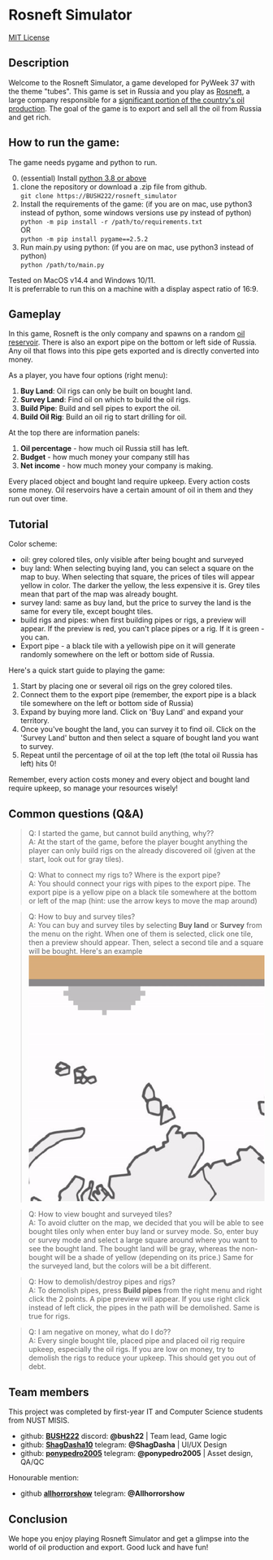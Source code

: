 # Rosneft Simulator
[MIT License](LICENSE)

## Description

Welcome to the Rosneft Simulator, a game developed for PyWeek 37 with the theme "tubes". This game is set in Russia and you play as [Rosneft](https://en.wikipedia.org/wiki/Rosneft), a large company responsible for a [significant portion of the country's oil production](https://en.wikipedia.org/wiki/Petroleum_industry_in_Russia). The goal of the game is to export and sell all the oil from Russia and get rich.

## How to run the game:
The game needs pygame and python to run.

0) (essential) Install [python 3.8 or above](https://www.python.org/downloads/)
1) clone the repository or download a .zip file from github.\
`git clone https://BUSH222/rosneft_simulator`
2) Install the requirements of the game: (if you are on mac, use python3 instead of python, some windows versions use py instead of python)\
`python -m pip install -r /path/to/requirements.txt`\
OR\
`python -m pip install pygame==2.5.2`
3) Run main.py using python: (if you are on mac, use python3 instead of python)\
`python /path/to/main.py`

Tested on MacOS v14.4 and Windows 10/11.\
It is preferrable to run this on a machine with a display aspect ratio of 16:9.

## Gameplay

In this game, Rosneft is the only company and spawns on a random [oil reservoir](https://en.wikipedia.org/wiki/Petroleum_reservoir). There is also an export pipe on the bottom or left side of Russia. Any oil that flows into this pipe gets exported and is directly converted into money.

As a player, you have four options (right menu):

1. **Buy Land**: Oil rigs can only be built on bought land.
2. **Survey Land**: Find oil on which to build the oil rigs.
3. **Build Pipe**: Build and sell pipes to export the oil.
4. **Build Oil Rig**: Build an oil rig to start drilling for oil.

At the top there are information panels:
1. **Oil percentage** - how much oil Russia still has left.
2. **Budget** - how much money your company still has
3. **Net income** - how much money your company is making.

Every placed object and bought land require upkeep. Every action costs some money. Oil reservoirs have a certain amount of oil in them and they run out over time.

## Tutorial

Color scheme:
- oil: grey colored tiles, only visible after being bought and surveyed
- buy land: When selecting buying land, you can select a square on the map to buy. When selecting that square, the prices of tiles will appear yellow in color. The darker the yellow, the less expensive it is. Grey tiles mean that part of the map was already bought.
- survey land: same as buy land, but the price to survey the land is the same for every tile, except bought tiles.
- build rigs and pipes: when first building pipes or rigs, a preview will appear. If the preview is red, you can't place pipes or a rig. If it is green - you can.
- Export pipe - a black tile with a yellowish pipe on it will generate randomly somewhere on the left or bottom side of Russia.

Here's a quick start guide to playing the game:

1. Start by placing one or several oil rigs on the grey colored tiles.
2. Connect them to the export pipe (remember, the export pipe is a black tile somewhere on the left or bottom side of Russia)
3. Expand by buying more land. Click on 'Buy Land' and expand your territory.
4. Once you've bought the land, you can survey it to find oil. Click on the 'Survey Land' button and then select a square of bought land you want to survey.
5. Repeat until the percentage of oil at the top left (the total oil Russia has left) hits 0!

Remember, every action costs money and every object and bought land require upkeep, so manage your resources wisely!

## Common questions (Q&A)
> Q: I started the game, but cannot build anything, why??\
A: At the start of the game, before the player bought anything the player can only build rigs on the already discovered oil (given at the start, look out for gray tiles). 

> Q: What to connect my rigs to? Where is the export pipe?\
A: You should connect your rigs with pipes to the export pipe. The export pipe is a yellow pipe on a black tile somewhere at the bottom or left of the map (hint: use the arrow keys to move the map around)

> Q: How to buy and survey tiles?\
A: You can buy and survey tiles by selecting **Buy land** or **Survey** from the menu on the right. When one of them is selected, click one tile, then a preview should appear. Then, select a second tile and a square will be bought.
Here's an example ![Alt Text](/readme-pics/buy_land.gif)

> Q: How to view bought and surveyed tiles?\
A: To avoid clutter on the map, we decided that you will be able to see bought tiles only when enter buy land or survey mode. So, enter buy or survey mode and select a large square around where you want to see the bought land. The bought land will be gray, whereas the non-bought will be a shade of yellow (depending on its price.) Same for the surveyed land, but the colors will be a bit different.

> Q: How to demolish/destroy pipes and rigs?\
A: To demolish pipes, press **Build pipes** from the right menu and right click the 2 points. A pipe preview will appear. If you use right click instead of left click, the pipes in the path will be demolished. Same is true for rigs.

> Q: I am negative on money, what do I do??\
A: Every single bought tile, placed pipe and placed oil rig require upkeep, especially the oil rigs. If you are low on money, try to demolish the rigs to reduce your upkeep. This should get you out of debt.

## Team members
This project was completed by first-year IT and Computer Science students from NUST MISIS.
- github: **[BUSH222](https://github.com/BUSH222)** discord: **@bush22** | Team lead, Game logic
- github: **[ShagDasha10](https://github.com/Dashaht)** telegram: **@ShagDasha** | UI/UX Design
- github: **[ponypedro2005](https://github.com/ponypedro2005)** telegram: **@ponypedro2005** | Asset design, QA/QC

Honourable mention:
- github **[allhorrorshow](https://github.com/Maximkapp)** telegram: **@Allhorrorshow**

## Conclusion

We hope you enjoy playing Rosneft Simulator and get a glimpse into the world of oil production and export. Good luck and have fun!